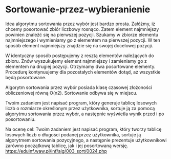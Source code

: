 # Sortowanie-przez-wybieranienie

Idea algorytmu sortowania przez wybór jest bardzo prosta. Załóżmy, iż chcemy posortować zbiór liczbowy rosnąco. Zatem element najmniejszy powinien znaleźć się na pierwszej pozycji. Szukamy w zbiorze elementu najmniejszego i wymieniamy go z elementem na pierwszej pozycji. W ten sposób element najmniejszy znajdzie się na swojej docelowej pozycji.

W identyczny sposób postępujemy z resztą elementów należących do zbioru. Znów wyszukujemy element najmniejszy i zamieniamy go z elementem na drugiej pozycji. Otrzymamy dwa posortowane elementy. Procedurę kontynuujemy dla pozostałych elementów dotąd, aż wszystkie będą posortowane.

Algorytm sortowania przez wybór posiada klasę czasowej złożoności obliczeniowej równą O(n2). Sortowanie odbywa się w miejscu.




Twoim zadaniem jest napisać program, który generuje tablicę losowych liczb o rozmiarze określonym przez użytkownika, sortuje ją za pomocą algorytmu sortowania przez wybór, a następnie wyświetla wynik przed i po posortowaniu.

Na ocenę cel:
Twoim zadaniem jest napisać program, który tworzy tablicę losowych liczb o długości podanej przez użytkownika, sortuje ją algorytmem sortowania pozycyjnego, a następnie prezentuje użytkownikowi zarówno początkową tablicę, jak i jej posortowaną wersję.
https://eduinf.waw.pl/inf/alg/003_sort/0024.php
